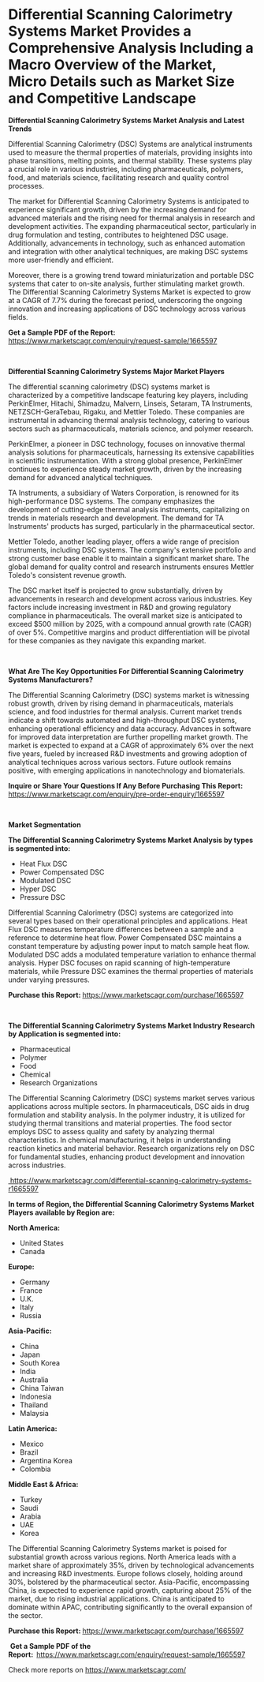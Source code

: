 <p><h1>Differential Scanning Calorimetry Systems Market Provides a Comprehensive Analysis Including a Macro Overview of the Market, Micro Details such as Market Size and Competitive Landscape</h1></p><p><strong>Differential Scanning Calorimetry Systems Market Analysis and Latest Trends</strong></p>
<p><p>Differential Scanning Calorimetry (DSC) Systems are analytical instruments used to measure the thermal properties of materials, providing insights into phase transitions, melting points, and thermal stability. These systems play a crucial role in various industries, including pharmaceuticals, polymers, food, and materials science, facilitating research and quality control processes.</p><p>The market for Differential Scanning Calorimetry Systems is anticipated to experience significant growth, driven by the increasing demand for advanced materials and the rising need for thermal analysis in research and development activities. The expanding pharmaceutical sector, particularly in drug formulation and testing, contributes to heightened DSC usage. Additionally, advancements in technology, such as enhanced automation and integration with other analytical techniques, are making DSC systems more user-friendly and efficient.</p><p>Moreover, there is a growing trend toward miniaturization and portable DSC systems that cater to on-site analysis, further stimulating market growth. The Differential Scanning Calorimetry Systems Market is expected to grow at a CAGR of 7.7% during the forecast period, underscoring the ongoing innovation and increasing applications of DSC technology across various fields.</p></p>
<p><strong>Get a Sample PDF of the Report:&nbsp;</strong> <a href="https://www.marketscagr.com/enquiry/request-sample/1665597?utm_campaign=2337&utm_medium=2&utm_source=Github&utm_content=ia&utm_term=27022025&utm_id=differential-scanning-calorimetry-systems">https://www.marketscagr.com/enquiry/request-sample/1665597</a></p>
<p>&nbsp;</p>
<p><strong>Differential Scanning Calorimetry Systems Major Market Players</strong></p>
<p><p>The differential scanning calorimetry (DSC) systems market is characterized by a competitive landscape featuring key players, including PerkinElmer, Hitachi, Shimadzu, Malvern, Linseis, Setaram, TA Instruments, NETZSCH-GeraTebau, Rigaku, and Mettler Toledo. These companies are instrumental in advancing thermal analysis technology, catering to various sectors such as pharmaceuticals, materials science, and polymer research.</p><p>PerkinElmer, a pioneer in DSC technology, focuses on innovative thermal analysis solutions for pharmaceuticals, harnessing its extensive capabilities in scientific instrumentation. With a strong global presence, PerkinElmer continues to experience steady market growth, driven by the increasing demand for advanced analytical techniques.</p><p>TA Instruments, a subsidiary of Waters Corporation, is renowned for its high-performance DSC systems. The company emphasizes the development of cutting-edge thermal analysis instruments, capitalizing on trends in materials research and development. The demand for TA Instruments' products has surged, particularly in the pharmaceutical sector.</p><p>Mettler Toledo, another leading player, offers a wide range of precision instruments, including DSC systems. The company's extensive portfolio and strong customer base enable it to maintain a significant market share. The global demand for quality control and research instruments ensures Mettler Toledo's consistent revenue growth.</p><p>The DSC market itself is projected to grow substantially, driven by advancements in research and development across various industries. Key factors include increasing investment in R&D and growing regulatory compliance in pharmaceuticals. The overall market size is anticipated to exceed $500 million by 2025, with a compound annual growth rate (CAGR) of over 5%. Competitive margins and product differentiation will be pivotal for these companies as they navigate this expanding market.</p></p>
<p>&nbsp;</p>
<p><strong>What Are The Key Opportunities For Differential Scanning Calorimetry Systems Manufacturers?</strong></p>
<p><p>The Differential Scanning Calorimetry (DSC) systems market is witnessing robust growth, driven by rising demand in pharmaceuticals, materials science, and food industries for thermal analysis. Current market trends indicate a shift towards automated and high-throughput DSC systems, enhancing operational efficiency and data accuracy. Advances in software for improved data interpretation are further propelling market growth. The market is expected to expand at a CAGR of approximately 6% over the next five years, fueled by increased R&D investments and growing adoption of analytical techniques across various sectors. Future outlook remains positive, with emerging applications in nanotechnology and biomaterials.</p></p>
<p><strong>Inquire or Share Your Questions If Any Before Purchasing This Report:</strong> <a href="https://www.marketscagr.com/enquiry/pre-order-enquiry/1665597?utm_campaign=2337&utm_medium=2&utm_source=Github&utm_content=ia&utm_term=27022025&utm_id=differential-scanning-calorimetry-systems">https://www.marketscagr.com/enquiry/pre-order-enquiry/1665597</a></p>
<p>&nbsp;</p>
<p><strong>Market Segmentation</strong></p>
<p><strong>The Differential Scanning Calorimetry Systems Market Analysis by types is segmented into:</strong></p>
<p><ul><li>Heat Flux DSC</li><li>Power Compensated DSC</li><li>Modulated DSC</li><li>Hyper DSC</li><li>Pressure DSC</li></ul></p>
<p><p>Differential Scanning Calorimetry (DSC) systems are categorized into several types based on their operational principles and applications. Heat Flux DSC measures temperature differences between a sample and a reference to determine heat flow. Power Compensated DSC maintains a constant temperature by adjusting power input to match sample heat flow. Modulated DSC adds a modulated temperature variation to enhance thermal analysis. Hyper DSC focuses on rapid scanning of high-temperature materials, while Pressure DSC examines the thermal properties of materials under varying pressures.</p></p>
<p><strong>Purchase this Report:&nbsp;</strong><a href="https://www.marketscagr.com/purchase/1665597?utm_campaign=2337&utm_medium=2&utm_source=Github&utm_content=ia&utm_term=27022025&utm_id=differential-scanning-calorimetry-systems">https://www.marketscagr.com/purchase/1665597</a></p>
<p>&nbsp;</p>
<p><strong>The Differential Scanning Calorimetry Systems Market Industry Research by Application is segmented into:</strong></p>
<p><ul><li>Pharmaceutical</li><li>Polymer</li><li>Food</li><li>Chemical</li><li>Research Organizations</li></ul></p>
<p><p>The Differential Scanning Calorimetry (DSC) systems market serves various applications across multiple sectors. In pharmaceuticals, DSC aids in drug formulation and stability analysis. In the polymer industry, it is utilized for studying thermal transitions and material properties. The food sector employs DSC to assess quality and safety by analyzing thermal characteristics. In chemical manufacturing, it helps in understanding reaction kinetics and material behavior. Research organizations rely on DSC for fundamental studies, enhancing product development and innovation across industries.</p></p>
<p><a href="https://www.marketscagr.com/differential-scanning-calorimetry-systems-r1665597?utm_campaign=2337&utm_medium=2&utm_source=Github&utm_content=ia&utm_term=27022025&utm_id=differential-scanning-calorimetry-systems">&nbsp;https://www.marketscagr.com/differential-scanning-calorimetry-systems-r1665597</a></p>
<p><strong>In terms of Region, the Differential Scanning Calorimetry Systems Market Players available by Region are:</strong></p>
<p>
    <p> <strong> North America: </strong>
        <ul>
            <li>United States</li>
            <li>Canada</li>
        </ul>
        </p> 
    <p> <strong> Europe: </strong>
        <ul>
            <li>Germany</li>
            <li>France</li>
            <li>U.K.</li>
            <li>Italy</li>
            <li>Russia</li>
        </ul>
        </p> 
    <p> <strong> Asia-Pacific: </strong>
        <ul>
            <li>China</li>
            <li>Japan</li>
            <li>South Korea</li>
            <li>India</li>
            <li>Australia</li>
            <li>China Taiwan</li>
            <li>Indonesia</li>
            <li>Thailand</li>
            <li>Malaysia</li>
        </ul>
        </p> 
    <p> <strong> Latin America: </strong>
        <ul>
            <li>Mexico</li>
            <li>Brazil</li>
            <li>Argentina Korea</li>
            <li>Colombia</li>
        </ul>
        </p> 
    <p> <strong> Middle East & Africa: </strong>
        <ul>
            <li>Turkey</li>
            <li>Saudi</li>
            <li>Arabia</li>
            <li>UAE</li>
            <li>Korea</li>
        </ul>
    </p>
    </p>
<p><p>The Differential Scanning Calorimetry Systems market is poised for substantial growth across various regions. North America leads with a market share of approximately 35%, driven by technological advancements and increasing R&D investments. Europe follows closely, holding around 30%, bolstered by the pharmaceutical sector. Asia-Pacific, encompassing China, is expected to experience rapid growth, capturing about 25% of the market, due to rising industrial applications. China is anticipated to dominate within APAC, contributing significantly to the overall expansion of the sector.</p></p>
<p><strong>Purchase this Report: </strong><a href="https://www.marketscagr.com/purchase/1665597?utm_campaign=2337&utm_medium=2&utm_source=Github&utm_content=ia&utm_term=27022025&utm_id=differential-scanning-calorimetry-systems">https://www.marketscagr.com/purchase/1665597</a></p>
<p>&nbsp;<strong>Get a Sample PDF of the Report:&nbsp;&nbsp;</strong><a href="https://www.marketscagr.com/enquiry/request-sample/1665597?utm_campaign=2337&utm_medium=2&utm_source=Github&utm_content=ia&utm_term=27022025&utm_id=differential-scanning-calorimetry-systems">https://www.marketscagr.com/enquiry/request-sample/1665597</a></p>
<p><strong></strong></p>
<p>Check more reports on <a href="https://www.marketscagr.com/?utm_campaign=2337&utm_medium=2&utm_source=Github&utm_content=ia&utm_term=27022025&utm_id=differential-scanning-calorimetry-systems">https://www.marketscagr.com/</a></p>